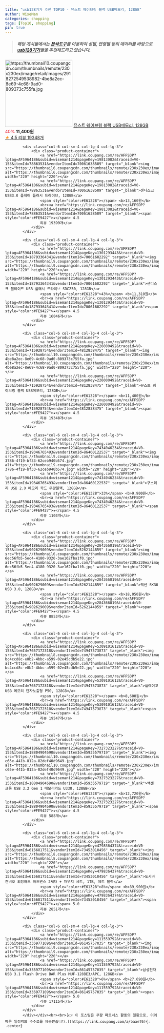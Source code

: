 ```yaml
---
title: "usb128기가 추천 TOP10 - 뮤스트 웨이브링 블랙 USB메모리, 128GB"
author: WiseMan
categories: shopping
tags: [Top10, shopping]
pin: true
---
```


> ##### 해당 게시물에서는 [**분석도구**](https://itemscout.io/)를 이용하여 **성별**, **연령별** 등의 데이터를 바탕으로 [**usb128기가**](https://link.coupang.com/a/baae76)들을 추천해드리고 있습니다.
<div class="container"><div class="row">
            <div class="col-6 col-sm-4 col-lg-4 col-lg-3">
                <div class="product-container">
                    <a href="https://link.coupang.com/re/AFFSDP?lptag=AF5964186&subid=wiseman1214&pageKey=226000492&traceid=V0-153&itemId=715928754&vendorItemId=4812838475" target="_blank"><img src="https://thumbnail10.coupangcdn.com/thumbnails/remote/230x230ex/image/retail/images/2918272549538982-4be8a2ec-8e69-4c68-9ad0-809373c755fa.jpg" alt="https://thumbnail10.coupangcdn.com/thumbnails/remote/230x230ex/image/retail/images/2918272549538982-4be8a2ec-8e69-4c68-9ad0-809373c755fa.jpg" width="220" height="220"></a>
                    <a href="https://link.coupang.com/re/AFFSDP?lptag=AF5964186&subid=wiseman1214&pageKey=226000492&traceid=V0-153&itemId=715928754&vendorItemId=4812838475" target="_blank">뮤스트 웨이브링 블랙 USB메모리, 128GB</a>
                    <span style="color:#E61328">40%</span> <b>11,400원</b>
                    <br><a href="https://link.coupang.com/re/AFFSDP?lptag=AF5964186&subid=wiseman1214&pageKey=226000492&traceid=V0-153&itemId=715928754&vendorItemId=4812838475" target="_blank"><span style="color:#FE9427">★</span> 4.5
                    리뷰 19348개</a>
                </div>
            </div>
            
            <div class="col-6 col-sm-4 col-lg-4 col-lg-3">
                <div class="product-container">
                    <a href="https://link.coupang.com/re/AFFSDP?lptag=AF5964186&subid=wiseman1214&pageKey=19813082&traceid=V0-153&itemId=78863531&vendorItemId=70061638509" target="_blank"><img src="https://thumbnail6.coupangcdn.com/thumbnails/remote/230x230ex/image/vendor_inventory/9e94/258fc387d80f524c6a37b810cfe4d075d86aef55240c5987cffe7947e023.jpg" alt="https://thumbnail6.coupangcdn.com/thumbnails/remote/230x230ex/image/vendor_inventory/9e94/258fc387d80f524c6a37b810cfe4d075d86aef55240c5987cffe7947e023.jpg" width="220" height="220"></a>
                    <a href="https://link.coupang.com/re/AFFSDP?lptag=AF5964186&subid=wiseman1214&pageKey=19813082&traceid=V0-153&itemId=78863531&vendorItemId=70061638509" target="_blank">샌디스크 USB3.0 플레어 플래시 드라이브, 128GB</a>
                    <span style="color:#E61328"></span> <b>13,160원</b>
                    <br><a href="https://link.coupang.com/re/AFFSDP?lptag=AF5964186&subid=wiseman1214&pageKey=19813082&traceid=V0-153&itemId=78863531&vendorItemId=70061638509" target="_blank"><span style="color:#FE9427">★</span> 4.5
                    리뷰 19399개</a>
                </div>
            </div>
            
            <div class="col-6 col-sm-4 col-lg-4 col-lg-3">
                <div class="product-container">
                    <a href="https://link.coupang.com/re/AFFSDP?lptag=AF5964186&subid=wiseman1214&pageKey=1301293443&traceid=V0-153&itemId=18793364341&vendorItemId=70061602292" target="_blank"><img src="https://thumbnail9.coupangcdn.com/thumbnails/remote/230x230ex/image/vendor_inventory/263e/cbf020fcb3eb3b7d3202719f0149e7b69d64077aaddc1b7abaa7a76fbc03.jpg" alt="https://thumbnail9.coupangcdn.com/thumbnails/remote/230x230ex/image/vendor_inventory/263e/cbf020fcb3eb3b7d3202719f0149e7b69d64077aaddc1b7abaa7a76fbc03.jpg" width="220" height="220"></a>
                    <a href="https://link.coupang.com/re/AFFSDP?lptag=AF5964186&subid=wiseman1214&pageKey=1301293443&traceid=V0-153&itemId=18793364341&vendorItemId=70061602292" target="_blank">샌디스크 블레이드 USB 플래시 드라이브 SDCZ50, 128GB</a>
                    <span style="color:#E61328">43%</span> <b>11,310원</b>
                    <br><a href="https://link.coupang.com/re/AFFSDP?lptag=AF5964186&subid=wiseman1214&pageKey=1301293443&traceid=V0-153&itemId=18793364341&vendorItemId=70061602292" target="_blank"><span style="color:#FE9427">★</span> 4.5
                    리뷰 16046개</a>
                </div>
            </div>
            
            <div class="col-6 col-sm-4 col-lg-4 col-lg-3">
                <div class="product-container">
                    <a href="https://link.coupang.com/re/AFFSDP?lptag=AF5964186&subid=wiseman1214&pageKey=226000492&traceid=V0-153&itemId=715928754&vendorItemId=4812838475" target="_blank"><img src="https://thumbnail10.coupangcdn.com/thumbnails/remote/230x230ex/image/retail/images/2918272549538982-4be8a2ec-8e69-4c68-9ad0-809373c755fa.jpg" alt="https://thumbnail10.coupangcdn.com/thumbnails/remote/230x230ex/image/retail/images/2918272549538982-4be8a2ec-8e69-4c68-9ad0-809373c755fa.jpg" width="220" height="220"></a>
                    <a href="https://link.coupang.com/re/AFFSDP?lptag=AF5964186&subid=wiseman1214&pageKey=226000492&traceid=V0-153&itemId=715928754&vendorItemId=4812838475" target="_blank">뮤스트 웨이브링 블랙 USB메모리, 128GB</a>
                    <span style="color:#E61328"></span> <b>11,400원</b>
                    <br><a href="https://link.coupang.com/re/AFFSDP?lptag=AF5964186&subid=wiseman1214&pageKey=226000492&traceid=V0-153&itemId=715928754&vendorItemId=4812838475" target="_blank"><span style="color:#FE9427">★</span> 4.5
                    리뷰 19348개</a>
                </div>
            </div>
            
            <div class="col-6 col-sm-4 col-lg-4 col-lg-3">
                <div class="product-container">
                    <a href="https://link.coupang.com/re/AFFSDP?lptag=AF5964186&subid=wiseman1214&pageKey=7434046234&traceid=V0-153&itemId=19346765493&vendorItemId=86460122537" target="_blank"><img src="https://thumbnail9.coupangcdn.com/thumbnails/remote/230x230ex/image/retail/images/2023/07/03/18/9/12315612-3786-4f19-bf33-62ceb940b574.jpg" alt="https://thumbnail9.coupangcdn.com/thumbnails/remote/230x230ex/image/retail/images/2023/07/03/18/9/12315612-3786-4f19-bf33-62ceb940b574.jpg" width="220" height="220"></a>
                    <a href="https://link.coupang.com/re/AFFSDP?lptag=AF5964186&subid=wiseman1214&pageKey=7434046234&traceid=V0-153&itemId=19346765493&vendorItemId=86460122537" target="_blank">구스페리 USB 2.0 메모리 카드 무광블랙, 128GB</a>
                    <span style="color:#E61328">33%</span> <b>9,900원</b>
                    <br><a href="https://link.coupang.com/re/AFFSDP?lptag=AF5964186&subid=wiseman1214&pageKey=7434046234&traceid=V0-153&itemId=19346765493&vendorItemId=86460122537" target="_blank"><span style="color:#FE9427">★</span> 4.5
                    리뷰 1103개</a>
                </div>
            </div>
            
            <div class="col-6 col-sm-4 col-lg-4 col-lg-3">
                <div class="product-container">
                    <a href="https://link.coupang.com/re/AFFSDP?lptag=AF5964186&subid=wiseman1214&pageKey=284366019&traceid=V0-153&itemId=902629009&vendorItemId=5262144859" target="_blank"><img src="https://thumbnail6.coupangcdn.com/thumbnails/remote/230x230ex/image/retail/images/8588966283400642-6ec56fb5-5ec4-4180-9320-3ae162fba1f0.jpg" alt="https://thumbnail6.coupangcdn.com/thumbnails/remote/230x230ex/image/retail/images/8588966283400642-6ec56fb5-5ec4-4180-9320-3ae162fba1f0.jpg" width="220" height="220"></a>
                    <a href="https://link.coupang.com/re/AFFSDP?lptag=AF5964186&subid=wiseman1214&pageKey=284366019&traceid=V0-153&itemId=902629009&vendorItemId=5262144859" target="_blank">액센 SK30 USB 3.0, 128GB</a>
                    <span style="color:#E61328"></span> <b>18,050원</b>
                    <br><a href="https://link.coupang.com/re/AFFSDP?lptag=AF5964186&subid=wiseman1214&pageKey=284366019&traceid=V0-153&itemId=902629009&vendorItemId=5262144859" target="_blank"><span style="color:#FE9427">★</span> 4.5
                    리뷰 8853개</a>
                </div>
            </div>
            
            <div class="col-6 col-sm-4 col-lg-4 col-lg-3">
                <div class="product-container">
                    <a href="https://link.coupang.com/re/AFFSDP?lptag=AF5964186&subid=wiseman1214&pageKey=5309101612&traceid=V0-153&itemId=7657172318&vendorItemId=74947573873" target="_blank"><img src="https://thumbnail8.coupangcdn.com/thumbnails/remote/230x230ex/image/retail/images/3662272047709428-bc4ccd8c-e0b2-4bbc-a599-02e45cdb5e22.jpg" alt="https://thumbnail8.coupangcdn.com/thumbnails/remote/230x230ex/image/retail/images/3662272047709428-bc4ccd8c-e0b2-4bbc-a599-02e45cdb5e22.jpg" width="220" height="220"></a>
                    <a href="https://link.coupang.com/re/AFFSDP?lptag=AF5964186&subid=wiseman1214&pageKey=5309101612&traceid=V0-153&itemId=7657172318&vendorItemId=74947573873" target="_blank">플레이고 USB 메모리 단자노출형 P50, 128GB</a>
                    <span style="color:#E61328"></span> <b>8,600원</b>
                    <br><a href="https://link.coupang.com/re/AFFSDP?lptag=AF5964186&subid=wiseman1214&pageKey=5309101612&traceid=V0-153&itemId=7657172318&vendorItemId=74947573873" target="_blank"><span style="color:#FE9427">★</span> 4.5
                    리뷰 19547개</a>
                </div>
            </div>
            
            <div class="col-6 col-sm-4 col-lg-4 col-lg-3">
                <div class="product-container">
                    <a href="https://link.coupang.com/re/AFFSDP?lptag=AF5964186&subid=wiseman1214&pageKey=7327323227&traceid=V0-153&itemId=18804904690&vendorItemId=85935579719" target="_blank"><img src="https://thumbnail10.coupangcdn.com/thumbnails/remote/230x230ex/image/retail/images/2023/05/11/11/0/64b95c19-c65e-441b-812a-82def40d9649.jpg" alt="https://thumbnail10.coupangcdn.com/thumbnails/remote/230x230ex/image/retail/images/2023/05/11/11/0/64b95c19-c65e-441b-812a-82def40d9649.jpg" width="220" height="220"></a>
                    <a href="https://link.coupang.com/re/AFFSDP?lptag=AF5964186&subid=wiseman1214&pageKey=7327323227&traceid=V0-153&itemId=18804904690&vendorItemId=85935579719" target="_blank">액센 크롬 USB 3.2 Gen 1 메모리카드 U330, 128GB</a>
                    <span style="color:#E61328"></span> <b>12,720원</b>
                    <br><a href="https://link.coupang.com/re/AFFSDP?lptag=AF5964186&subid=wiseman1214&pageKey=7327323227&traceid=V0-153&itemId=18804904690&vendorItemId=85935579719" target="_blank"><span style="color:#FE9427">★</span> 4.5
                    리뷰 588개</a>
                </div>
            </div>
            
            <div class="col-6 col-sm-4 col-lg-4 col-lg-3">
                <div class="product-container">
                    <a href="https://link.coupang.com/re/AFFSDP?lptag=AF5964186&subid=wiseman1214&pageKey=4798364374&traceid=V0-153&itemId=6156817511&vendorItemId=73453010456" target="_blank"><img src="https://thumbnail8.coupangcdn.com/thumbnails/remote/230x230ex/image/rs_quotation_api/azbqaxao/5d7008e80960486f980ed2761f5a1195.jpg" alt="https://thumbnail8.coupangcdn.com/thumbnails/remote/230x230ex/image/rs_quotation_api/azbqaxao/5d7008e80960486f980ed2761f5a1195.jpg" width="220" height="220"></a>
                    <a href="https://link.coupang.com/re/AFFSDP?lptag=AF5964186&subid=wiseman1214&pageKey=4798364374&traceid=V0-153&itemId=6156817511&vendorItemId=73453010456" target="_blank">도시바 칸비오 외장하드 어드밴스 2세대 + 파우치 세트, 1TB, 제트 블랙</a>
                    <span style="color:#E61328">8%</span> <b>89,900원</b>
                    <br><a href="https://link.coupang.com/re/AFFSDP?lptag=AF5964186&subid=wiseman1214&pageKey=4798364374&traceid=V0-153&itemId=6156817511&vendorItemId=73453010456" target="_blank"><span style="color:#FE9427">★</span> 5.0
                    리뷰 2851개</a>
                </div>
            </div>
            
            <div class="col-6 col-sm-4 col-lg-4 col-lg-3">
                <div class="product-container">
                    <a href="https://link.coupang.com/re/AFFSDP?lptag=AF5964186&subid=wiseman1214&pageKey=111559792&traceid=V0-153&itemId=335977109&vendorItemId=86145757035" target="_blank"><img src="https://thumbnail9.coupangcdn.com/thumbnails/remote/230x230ex/image/vendor_inventory/46ce/0adf9109ea52fb54f14ff8e62e760cbfad6e3ae247ef5e8153e6ddc8b3f6.jpg" alt="https://thumbnail9.coupangcdn.com/thumbnails/remote/230x230ex/image/vendor_inventory/46ce/0adf9109ea52fb54f14ff8e62e760cbfad6e3ae247ef5e8153e6ddc8b3f6.jpg" width="220" height="220"></a>
                    <a href="https://link.coupang.com/re/AFFSDP?lptag=AF5964186&subid=wiseman1214&pageKey=111559792&traceid=V0-153&itemId=335977109&vendorItemId=86145757035" target="_blank">삼성전자 USB 3.1 Flash Drive BAR Plus MUF-128BE3/APC, 128GB</a>
                    <span style="color:#E61328">6%</span> <b>27,690원</b>
                    <br><a href="https://link.coupang.com/re/AFFSDP?lptag=AF5964186&subid=wiseman1214&pageKey=111559792&traceid=V0-153&itemId=335977109&vendorItemId=86145757035" target="_blank"><span style="color:#FE9427">★</span> 5.0
                    리뷰 17115개</a>
                </div>
            </div>
            </div></div><br><br>[👉 이 포스팅은 쿠팡 파트너스 활동의 일환으로, 이에 따른 일정액의 수수료를 제공받습니다.](https://link.coupang.com/a/baae76){: .center}